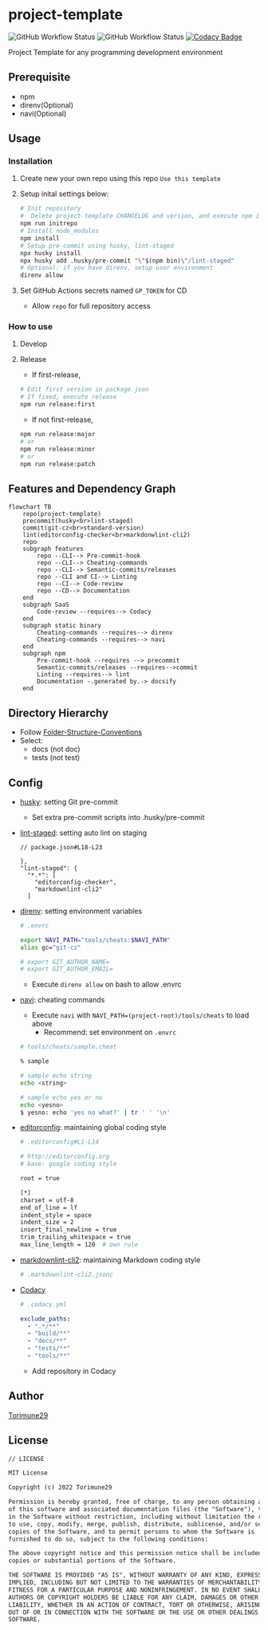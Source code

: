 # project-template

<!-- editorconfig-checker-disable -->
![GitHub Workflow Status](https://img.shields.io/github/workflow/status/Torimune29/project-template/CI?label=CI)
![GitHub Workflow Status](https://img.shields.io/github/workflow/status/Torimune29/project-template/CD?label=CD)
[![Codacy Badge](https://app.codacy.com/project/badge/Grade/397fa9ad1fd64e089947b96118b1a87c)](https://www.codacy.com/gh/Torimune29/project-template/dashboard?utm_source=github.com&amp;utm_medium=referral&amp;utm_content=Torimune29/project-template&amp;utm_campaign=Badge_Grade)
<!-- editorconfig-checker-enable -->

Project Template for any programming development environment

## Prerequisite

* npm
* direnv(Optional)
* navi(Optional)

## Usage

### Installation

1. Create new your own repo using this repo `Use this template`
1. Setup inital settings below:

    ```bash
    # Init repository
    #  Delete project-template CHANGELOG and version, and execute npm init -y
    npm run initrepo
    # Install node_modules
    npm install
    # Setup pre-commit using husky, lint-staged
    npx husky install
    npx husky add .husky/pre-commit "\"$(npm bin)\"/lint-staged"
    # Optional: if you have direnv, setup user environment
    direnv allow
    ```

1. Set GitHub Actions secrets named `GP_TOKEN` for CD
    * Allow `repo` for full repository access

### How to use

1. Develop
1. Release
    * If first-release,

    ```bash
    # Edit first version in package.json
    # If fixed, execute release
    npm run release:first
    ```

    * If not first-release,

    ```bash
    npm run release:major
    # or
    npm run release:minor
    # or
    npm run release:patch
    ```

## Features and Dependency Graph

```mermaid
flowchart TB
    repo(project-template)
    precommit(husky<br>lint-staged)
    commit(git-cz<br>standard-version)
    lint(editorconfig-checker<br>markdonwlint-cli2)
    repo
    subgraph features
        repo --CLI--> Pre-commit-hook
        repo --CLI--> Cheating-commands
        repo --CLI--> Semantic-commits/releases
        repo --CLI and CI--> Linting
        repo --CI--> Code-review
        repo --CD--> Documentation
    end
    subgraph SaaS
        Code-review --requires--> Codacy
    end
    subgraph static binary
        Cheating-commands --requires--> direnv
        Cheating-commands --requires--> navi
    end
    subgraph npm
        Pre-commit-hook --requires --> precommit
        Semantic-commits/releases --requires-->commit
        Linting --requires--> lint
        Documentation -.generated by.-> docsify
    end
```

## Directory Hierarchy

* Follow [Folder-Structure-Conventions](https://github.com/kriasoft/Folder-Structure-Conventions)
* Select:
    * docs (not doc)
    * tests (not test)

## Config

* [husky](https://github.com/typicode/husky): setting Git pre-commit
    * Set extra pre-commit scripts into .husky/pre-commit

* [lint-staged](https://github.com/okonet/lint-staged): setting auto lint on staging
    <!-- editorconfig-checker-disable -->
    ```json5
    // package.json#L18-L23
    
    },
    "lint-staged": {
      "*.*": [
        "editorconfig-checker",
        "markdownlint-cli2"
      ]
    ```
    <!-- editorconfig-checker-enable -->

* [direnv](https://github.com/direnv/direnv): setting environment variables

    ```bash
    # .envrc
    
    export NAVI_PATH="tools/cheats:$NAVI_PATH"
    alias gc="git-cz"
    
    # export GIT_AUTHOR_NAME=
    # export GIT_AUTHOR_EMAIL=
    
    
    ```

    * Execute `direnv allow` on bash to allow .envrc
* [navi](https://github.com/denisidoro/navi): cheating commands
    * Execute `navi` with `NAVI_PATH=(project-root)/tools/cheats` to load above
        * Recommend: set environment on `.envrc`

    ```bash
    # tools/cheats/sample.cheat
    
    % sample
    
    # sample echo string
    echo <string>
    
    # sample echo yes or no
    echo <yesno>
    $ yesno: echo 'yes no what?' | tr ' ' '\n'
    
    ```

* [editorconfig](https://editorconfig.org/): maintaining global coding style
    <!-- editorconfig-checker-disable -->
    ```bash
    # .editorconfig#L1-L14
    
    # http://editorconfig.org
    # base: google coding style
    
    root = true
    
    [*]
    charset = utf-8
    end_of_line = lf
    indent_style = space
    indent_size = 2
    insert_final_newline = true
    trim_trailing_whitespace = true
    max_line_length = 120  # own rule
    
    ```
    <!-- editorconfig-checker-enable -->

* [markdownlint-cli2](https://editorconfig.org/): maintaining Markdown coding style
    <!-- editorconfig-checker-disable -->
    ```bash
    # .markdownlint-cli2.jsonc

    ```
    <!-- editorconfig-checker-enable -->

* [Codacy](https://www.codacy.com/)
    <!-- editorconfig-checker-disable -->
    ```yaml
    # .codacy.yml
    
    exclude_paths:
      - ".*/**"
      - "build/**"
      - "docs/**"
      - "tests/**"
      - "tools/**"
    
    ```
    <!-- editorconfig-checker-enable -->

    * Add repository in Codacy

## Author

[Torimune29](https://github.com/Torimune29)

## License

```txt
// LICENSE

MIT License

Copyright (c) 2022 Torimune29

Permission is hereby granted, free of charge, to any person obtaining a copy
of this software and associated documentation files (the "Software"), to deal
in the Software without restriction, including without limitation the rights
to use, copy, modify, merge, publish, distribute, sublicense, and/or sell
copies of the Software, and to permit persons to whom the Software is
furnished to do so, subject to the following conditions:

The above copyright notice and this permission notice shall be included in all
copies or substantial portions of the Software.

THE SOFTWARE IS PROVIDED "AS IS", WITHOUT WARRANTY OF ANY KIND, EXPRESS OR
IMPLIED, INCLUDING BUT NOT LIMITED TO THE WARRANTIES OF MERCHANTABILITY,
FITNESS FOR A PARTICULAR PURPOSE AND NONINFRINGEMENT. IN NO EVENT SHALL THE
AUTHORS OR COPYRIGHT HOLDERS BE LIABLE FOR ANY CLAIM, DAMAGES OR OTHER
LIABILITY, WHETHER IN AN ACTION OF CONTRACT, TORT OR OTHERWISE, ARISING FROM,
OUT OF OR IN CONNECTION WITH THE SOFTWARE OR THE USE OR OTHER DEALINGS IN THE
SOFTWARE.
```

